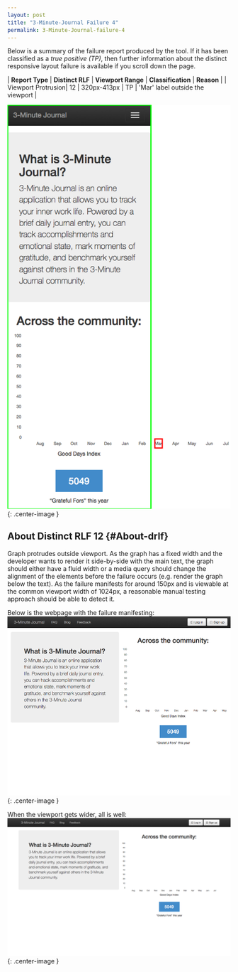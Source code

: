 ```yaml
---
layout: post
title: "3-Minute-Journal Failure 4"
permalink: 3-Minute-Journal-failure-4
---
```

Below is a summary of the failure report produced by the tool. If it has been classified as a *true positive (TP)*, then further information about the distinct responsive layout failure is available if you scroll down the page.

| **Report Type** | **Distinct RLF** | **Viewport Range** | **Classification** | **Reason** |
| Viewport Protrusion| 12 | 320px-413px | TP | 'Mar' label outside the viewport | 

![Screenshot of the fault](../assets/images/3-Minute-Journal/fault4/viewportOverflowWidth366.png){: .center-image }

## About Distinct RLF 12 {#About-drlf}

Graph protrudes outside viewport. As the graph has a fixed width and the developer wants to render it side-by-side with the main text, the graph should either have a fluid width or a media query should change the alignment of the elements before the failure occurs (e.g. render the graph below the text). As the failure manifests for around 150px and is viewable at the common viewport width of 1024px, a reasonable manual testing approach should be able to detect it.

Below is the webpage with the failure manifesting:
![Bad screenshot](../assets/good-bad/rlf12/bad.png){: .center-image }

When the viewport gets wider, all is well:
![OK](../assets/good-bad/rlf12/ok.png){: .center-image }
